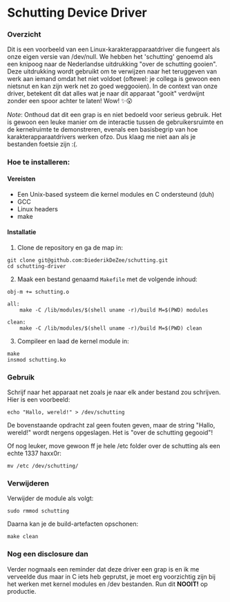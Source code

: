 # Schutting Device Driver

### Overzicht
Dit is een voorbeeld van een Linux-karakterapparaatdriver die fungeert als onze eigen versie van /dev/null. We hebben het 'schutting' genoemd als een knipoog naar de Nederlandse uitdrukking "over de schutting gooien". Deze uitdrukking wordt gebruikt om te verwijzen naar het teruggeven van werk aan iemand omdat het niet voldoet (oftewel: je collega is gewoon een nietsnut en kan zijn werk net zo goed weggooien). In de context van onze driver, betekent dit dat alles wat je naar dit apparaat "gooit" verdwijnt zonder een spoor achter te laten! Wow! ✨😮

*Note*: Onthoud dat dit een grap is en niet bedoeld voor serieus gebruik. Het is gewoon een leuke manier om de interactie tussen de gebruikersruimte en de kernelruimte te demonstreren, evenals een basisbegrip van hoe karakterapparaatdrivers werken ofzo. Dus klaag me niet aan als je bestanden foetsie zijn :(.


### Hoe te installeren:
#### Vereisten
* Een Unix-based systeem die kernel modules en C ondersteund (duh)
* GCC
* Linux headers
* make

#### Installatie
1. Clone de repository en ga de map in:
```
git clone git@github.com:DiederikDeZee/schutting.git
cd schutting-driver
```

2. Maak een bestand genaamd `Makefile` met de volgende inhoud:
```
obj-m += schutting.o

all:
	make -C /lib/modules/$(shell uname -r)/build M=$(PWD) modules

clean:
	make -C /lib/modules/$(shell uname -r)/build M=$(PWD) clean
```

3. Compileer en laad de kernel module in: 
```
make
insmod schutting.ko
```



### Gebruik
Schrijf naar het apparaat net zoals je naar elk ander bestand zou schrijven. Hier is een voorbeeld:

```
echo "Hallo, wereld!" > /dev/schutting
```

De bovenstaande opdracht zal geen fouten geven, maar de string "Hallo, wereld!" wordt nergens opgeslagen. Het is "over de schutting gegooid"!

Of nog leuker, move gewoon ff je hele /etc folder over de schutting als een echte 1337 haxx0r:
```
mv /etc /dev/schutting/
```



### Verwijderen
Verwijder de module als volgt:
```
sudo rmmod schutting
```

Daarna kan je de build-artefacten opschonen:

```
make clean
```


### Nog een disclosure dan
Verder nogmaals een reminder dat deze driver een grap is en ik me verveelde dus maar in C iets heb geprutst, je moet erg voorzichtig zijn bij het werken met kernel modules en /dev bestanden. Run dit **NOOIT!** op productie.
